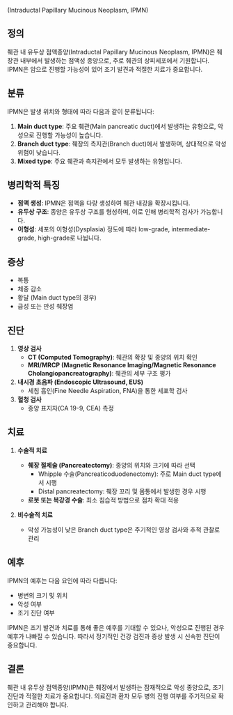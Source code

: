 (Intraductal Papillary Mucinous Neoplasm, IPMN)

## 정의

췌관 내 유두상 점액종양(Intraductal Papillary Mucinous Neoplasm, IPMN)은 췌장관 내부에서 발생하는 점액성 종양으로, 주로 췌관의 상피세포에서 기원합니다. IPMN은 암으로 진행할 가능성이 있어 조기 발견과 적절한 치료가 중요합니다.

## 분류

IPMN은 발생 위치와 형태에 따라 다음과 같이 분류됩니다:

1. **Main duct type**: 주요 췌관(Main pancreatic duct)에서 발생하는 유형으로, 악성으로 진행할 가능성이 높습니다.
2. **Branch duct type**: 췌장의 측지관(Branch duct)에서 발생하며, 상대적으로 악성 위험이 낮습니다.
3. **Mixed type**: 주요 췌관과 측지관에서 모두 발생하는 유형입니다.

## 병리학적 특징

- **점액 생성**: IPMN은 점액을 다량 생성하여 췌관 내강을 확장시킵니다.
- **유두상 구조**: 종양은 유두상 구조를 형성하며, 이로 인해 병리학적 검사가 가능합니다.
- **이형성**: 세포의 이형성(Dysplasia) 정도에 따라 low-grade, intermediate-grade, high-grade로 나뉩니다.

## 증상

- 복통
- 체중 감소
- 황달 (Main duct type의 경우)
- 급성 또는 만성 췌장염

## 진단

1. **영상 검사**
    - **CT (Computed Tomography)**: 췌관의 확장 및 종양의 위치 확인
    - **MRI/MRCP (Magnetic Resonance Imaging/Magnetic Resonance Cholangiopancreatography)**: 췌관의 세부 구조 평가
2. **내시경 초음파 (Endoscopic Ultrasound, EUS)**
    - 세침 흡인(Fine Needle Aspiration, FNA)을 통한 세포학 검사
3. **혈청 검사**
    - 종양 표지자(CA 19-9, CEA) 측정

## 치료

1. **수술적 치료**
    
    - **췌장 절제술 (Pancreatectomy)**: 종양의 위치와 크기에 따라 선택
        - Whipple 수술(Pancreaticoduodenectomy): 주로 Main duct type에서 시행
        - Distal pancreatectomy: 췌장 꼬리 및 몸통에서 발생한 경우 시행
    - **로봇 또는 복강경 수술**: 최소 침습적 방법으로 점차 확대 적용
2. **비수술적 치료**
    
    - 악성 가능성이 낮은 Branch duct type은 주기적인 영상 검사와 추적 관찰로 관리

## 예후

IPMN의 예후는 다음 요인에 따라 다릅니다:

- 병변의 크기 및 위치
- 악성 여부
- 조기 진단 여부

IPMN은 조기 발견과 치료를 통해 좋은 예후를 기대할 수 있으나, 악성으로 진행된 경우 예후가 나빠질 수 있습니다. 따라서 정기적인 건강 검진과 증상 발생 시 신속한 진단이 중요합니다.

## 결론

췌관 내 유두상 점액종양(IPMN)은 췌장에서 발생하는 잠재적으로 악성 종양으로, 조기 진단과 적절한 치료가 중요합니다. 의료진과 환자 모두 병의 진행 여부를 주기적으로 확인하고 관리해야 합니다.